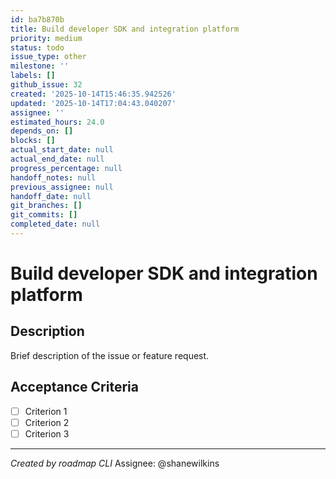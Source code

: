 ```yaml
---
id: ba7b870b
title: Build developer SDK and integration platform
priority: medium
status: todo
issue_type: other
milestone: ''
labels: []
github_issue: 32
created: '2025-10-14T15:46:35.942526'
updated: '2025-10-14T17:04:43.040207'
assignee: ''
estimated_hours: 24.0
depends_on: []
blocks: []
actual_start_date: null
actual_end_date: null
progress_percentage: null
handoff_notes: null
previous_assignee: null
handoff_date: null
git_branches: []
git_commits: []
completed_date: null
---
```


# Build developer SDK and integration platform

## Description

Brief description of the issue or feature request.

## Acceptance Criteria

- [ ] Criterion 1
- [ ] Criterion 2
- [ ] Criterion 3

---
*Created by roadmap CLI*
Assignee: @shanewilkins